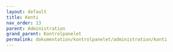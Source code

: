 ```yaml
---
layout: default
title: Konti
nav_order: 13
parent: Administration
grand_parent: Kontrolpanelet
permalink: dokumentation/kontrolpanelet/administration/konti
---
```


